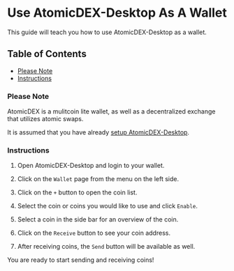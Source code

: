 # Use AtomicDEX-Desktop As A Wallet

This guide will teach you how to use AtomicDEX-Desktop as a wallet.

## Table of Contents

- [Please Note](#Please-Note)
- [Instructions](#Instructions)

### Please Note

AtomicDEX is a mulitcoin lite wallet, as well as a decentralized exchange that utilizes atomic swaps.

It is assumed that you have already [setup AtomicDEX-Desktop](https://github.com/SpaceWorksCo/guides/blob/master/Setup-AtomicDEX-Desktop.md#setup-atomicDEX-desktop).

### Instructions

1. Open AtomicDEX-Desktop and login to your wallet.

2. Click on the `Wallet` page from the menu on the left side.

3. Click on the `+` button to open the coin list.

4. Select the coin or coins you would like to use and click `Enable`.

5. Select a coin in the side bar for an overview of the coin.

6. Click on the `Receive` button to see your coin address.

7. After receiving coins, the `Send` button will be available as well.

You are ready to start sending and receiving coins!
